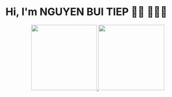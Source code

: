 # Hi, I'm NGUYEN BUI TIEP 👋🏾 👩🏾‍💻

<div align="center">
  <a href="https://github.com/BuiTiep379">
  <img height="180em" src="https://github-readme-stats.vercel.app/api?username=BuiTiep379&show_icons=true&theme=dracula&include_all_commits=true&count_private=true"/>
  <img height="180em" src="https://github-readme-stats.vercel.app/api/top-langs/?username=BuiTiep379&layout=compact&langs_count=7&theme=dracula"/>
</div>
